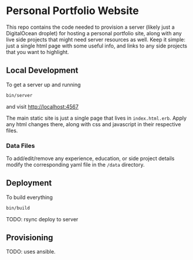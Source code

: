 # Personal Portfolio Website

This repo contains the code needed to provision a server (likely just a DigitalOcean droplet) for hosting a personal portfolio site, along with any live side projects that might need server resources as well. Keep it simple: just a single html page with some useful info, and links to any side projects that you want to highlight.

## Local Development

To get a server up and running

```sh
bin/server
```

and visit <http://localhost:4567>

The main static site is just a single page that lives in `index.html.erb`. Apply any html changes there, along with css and javascript in their respective files.

### Data Files

To add/edit/remove any experience, education, or side project details modify the corresponding yaml file in the `/data` directory.

## Deployment

To build everything

```sh
bin/build
```

TODO: rsync deploy to server

## Provisioning

TODO: uses ansible.
